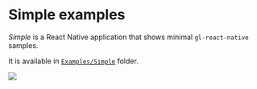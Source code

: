 # Simple examples

*Simple* is a React Native application that shows minimal `gl-react-native` samples.

It is available in [`Examples/Simple`](https://github.com/ProjectSeptemberInc/gl-react-native/tree/master/Examples/Simple) folder.

![](simple.gif)
